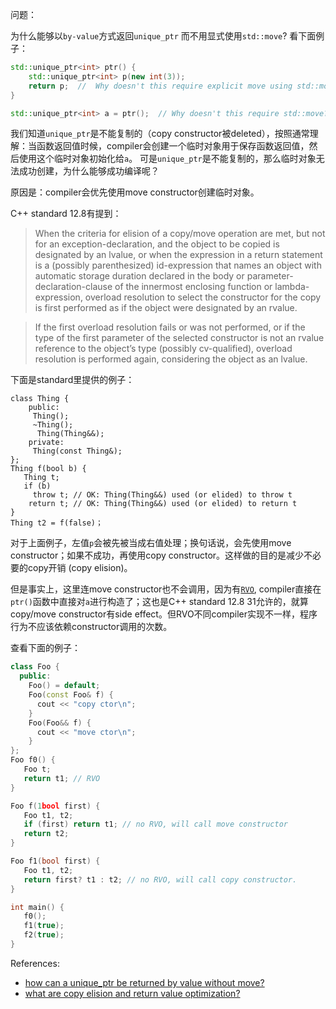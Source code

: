 问题：

为什么能够以`by-value`方式返回`unique_ptr` 而不用显式使用`std::move`? 看下面例子：

```cpp
std::unique_ptr<int> ptr() {
    std::unique_ptr<int> p(new int(3));
    return p;  //  Why doesn't this require explicit move using std::move?
} 

std::unique_ptr<int> a = ptr();  // Why doesn't this require std::move? 
```

我们知道`unique_ptr`是不能复制的（copy constructor被deleted），按照通常理解：当函数返回值时候，compiler会创建一个临时对象用于保存函数返回值，然后使用这个临时对象初始化给`a`。
可是`unique_ptr`是不能复制的，那么临时对象无法成功创建，为什么能够成功编译呢？

原因是：compiler会优先使用move constructor创建临时对象。

C++ standard 12.8有提到：

> When the criteria for elision of a copy/move operation are met, but not for an exception-declaration, and the object to be copied is designated by an lvalue, or when the expression in a return statement is a (possibly parenthesized) id-expression that names an object with automatic storage duration declared in the body or parameter-declaration-clause of the innermost enclosing function or lambda-expression, overload resolution to select the constructor for the copy is first performed as if the object were designated by an rvalue.

> If the first overload resolution fails or was not performed, or if the type of the first parameter of the selected constructor is not an rvalue reference to the object’s type (possibly cv-qualified), overload resolution is performed again, considering the object as an lvalue.

下面是standard里提供的例子：

```
class Thing {
    public:
     Thing();
     ~Thing();
      Thing(Thing&&);
    private:
     Thing(const Thing&);
};
Thing f(bool b) {
   Thing t;
   if (b)
     throw t; // OK: Thing(Thing&&) used (or elided) to throw t
    return t; // OK: Thing(Thing&&) used (or elided) to return t
}
Thing t2 = f(false)；
```

对于上面例子，左值`p`会被先被当成右值处理；换句话说，会先使用move constructor；如果不成功，再使用copy constructor。这样做的目的是减少不必要的copy开销 (copy elision)。

但是事实上，这里连move constructor也不会调用，因为有[`RVO`](https://en.wikipedia.org/wiki/Return_value_optimization), compiler直接在`ptr()`函数中直接对`a`进行构造了；这也是C++ standard 12.8 31允许的，就算copy/move constructor有side effect。但RVO不同compiler实现不一样，程序行为不应该依赖constructor调用的次数。

查看下面的例子：

```cpp
class Foo {
  public:
    Foo() = default;
    Foo(const Foo& f) {
      cout << "copy ctor\n";
    }
    Foo(Foo&& f) {
      cout << "move ctor\n";
    }
};
Foo f0() {
   Foo t;
   return t1; // RVO
}

Foo f(1bool first) {
   Foo t1, t2;
   if (first) return t1; // no RVO, will call move constructor
   return t2;
} 

Foo f1(bool first) {
   Foo t1, t2;
   return first? t1 : t2; // no RVO, will call copy constructor.
}

int main() {
   f0();
   f1(true);
   f2(true);
}
```

References:

* [how can a unique_ptr be returned by value without move?](http://stackoverflow.com/questions/25885065/how-can-a-unique-ptr-be-returned-by-value-without-stdmove)
* [what are copy elision and return value optimization?](http://stackoverflow.com/questions/12953127/what-are-copy-elision-and-return-value-optimization/12953145#12953145)